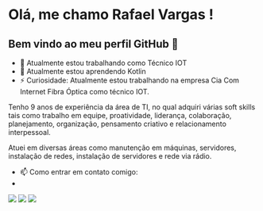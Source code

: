 # Olá, me chamo Rafael Vargas ! 
## Bem vindo ao meu perfil GitHub 👋

- 🔭 Atualmente estou trabalhando como Técnico IOT
- 🌱 Atualmente estou aprendendo Kotlin
- ⚡ Curiosidade: Atualmente estou trabalhando na empresa Cia Com Internet Fibra Óptica como técnico IOT.


Tenho 9 anos de experiência da área de TI, no qual adquiri várias soft skills tais como trabalho em equipe, 
proatividade, liderança, colaboração, planejamento, organização, pensamento criativo e relacionamento interpessoal.

Atuei em diversas áreas como manutenção em máquinas, servidores, instalação de redes, instalação de servidores e rede via rádio.
-  📫 Como entrar em contato comigo: 
- <div>
<a href="https://www.instagram.com/rafaelgvargas_/" target="_blank"><img src="https://img.shields.io/badge/-Instagram-%23E4405F?style=for-the-badge&logo=instagram&logoColor=white" target="_blank"></a>
<a href = "mailto:rafaelgoncalvesvargas@gmail.com"><img src="https://img.shields.io/badge/Gmail-D14836?style=for-the-badge&logo=gmail&logoColor=white" target="_blank"></a>
<a href="https://www.linkedin.com/in/rafael-vargas-642b07195/" target="_blank"><img src="https://img.shields.io/badge/-LinkedIn-%230077B5?style=for-the-badge&logo=linkedin&logoColor=white" target="_blank"></a>   
</div>

